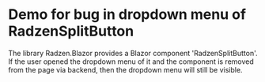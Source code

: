 # Demo for bug in dropdown menu of RadzenSplitButton

The library Radzen.Blazor provides a Blazor component 'RadzenSplitButton'. If the user opened the dropdown menu of it and the component is removed from the page via backend, then the dropdown menu will still be visible.
